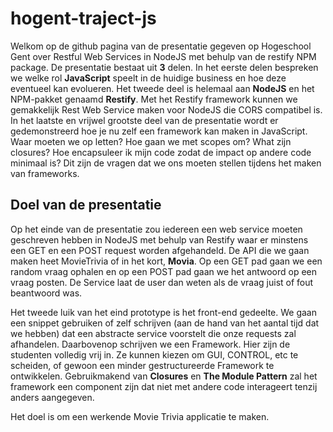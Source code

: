 hogent-traject-js
=================

Welkom op de github pagina van de presentatie gegeven op Hogeschool Gent over Restful Web Services in NodeJS
met behulp van de restify NPM package. De presentatie bestaat uit **3** delen. In het eerste delen bespreken we 
welke rol **JavaScript** speelt in de huidige business en hoe deze eventueel kan evolueren. Het tweede deel is
helemaal aan **NodeJS** en het NPM-pakket genaamd **Restify**. Met het Restify framework kunnen we gemakkelijk 
Rest Web Service maken voor NodeJS die CORS compatibel is. In het laatste en vrijwel grootste deel van de presentatie
wordt er gedemonstreerd hoe je nu zelf een framework kan maken in JavaScript. Waar moeten we op letten? Hoe gaan we 
met scopes om? What zijn closures? Hoe encapsuleer ik mijn code zodat de impact op andere code minimaal is? Dit zijn 
de vragen dat we ons moeten stellen tijdens het maken van frameworks.

## Doel van de presentatie
Op het einde van de presentatie zou iedereen een web service moeten geschreven hebben in NodeJS met behulp van Restify 
waar er minstens een GET en een POST request worden afgehandeld. De API die we gaan maken heet MovieTrivia of in het 
kort, **Movia**. Op een GET pad gaan we een random vraag ophalen en op een POST pad gaan we het antwoord op een vraag
posten. De Service laat de user dan weten als de vraag juist of fout beantwoord was. 

Het tweede luik van het eind prototype is het front-end gedeelte. We gaan een snippet gebruiken of zelf schrijven
(aan de hand van het aantal tijd dat we hebben) dat een abstracte service voorstelt die onze requests zal afhandelen.
Daarbovenop schrijven we een Framework. Hier zijn de studenten volledig vrij in. Ze kunnen kiezen om GUI, CONTROL, etc 
te scheiden, of gewoon een minder gestructureerde Framework te ontwikkelen. Gebruikmakend van **Closures** en **The Module 
Pattern** zal het framework een component zijn dat niet met andere code interageert tenzij anders aangegeven.

Het doel is om een werkende Movie Trivia applicatie te maken.
